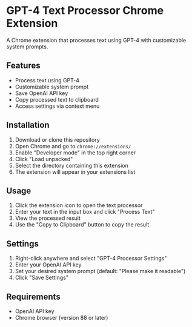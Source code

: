 # GPT-4 Text Processor Chrome Extension

A Chrome extension that processes text using GPT-4 with customizable system prompts.

## Features
- Process text using GPT-4
- Customizable system prompt
- Save OpenAI API key
- Copy processed text to clipboard
- Access settings via context menu

## Installation

1. Download or clone this repository
2. Open Chrome and go to `chrome://extensions/`
3. Enable "Developer mode" in the top right corner
4. Click "Load unpacked"
5. Select the directory containing this extension
6. The extension will appear in your extensions list

## Usage

1. Click the extension icon to open the text processor
2. Enter your text in the input box and click "Process Text"
3. View the processed result
4. Use the "Copy to Clipboard" button to copy the result

## Settings

1. Right-click anywhere and select "GPT-4 Processor Settings"
2. Enter your OpenAI API key
3. Set your desired system prompt (default: "Please make it readable")
4. Click "Save Settings"

## Requirements

- OpenAI API key
- Chrome browser (version 88 or later)
